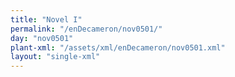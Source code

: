 ```yaml
---
title: "Novel I"
permalink: "/enDecameron/nov0501/"
day: "nov0501"
plant-xml: "/assets/xml/enDecameron/nov0501.xml"
layout: "single-xml"
---
```

